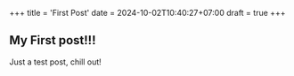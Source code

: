 +++
title = 'First Post'
date = 2024-10-02T10:40:27+07:00
draft = true
+++

## My First post!!!

Just a test post, chill out!
